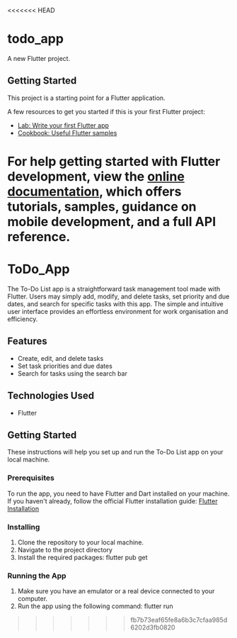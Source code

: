 <<<<<<< HEAD
# todo_app

A new Flutter project.

## Getting Started

This project is a starting point for a Flutter application.

A few resources to get you started if this is your first Flutter project:

- [Lab: Write your first Flutter app](https://docs.flutter.dev/get-started/codelab)
- [Cookbook: Useful Flutter samples](https://docs.flutter.dev/cookbook)

For help getting started with Flutter development, view the
[online documentation](https://docs.flutter.dev/), which offers tutorials,
samples, guidance on mobile development, and a full API reference.
=======
# ToDo_App
The To-Do List app is a straightforward task management tool made with Flutter. Users may simply add, modify, and delete tasks, set priority and due dates, and search for specific tasks with this app. The simple and intuitive user interface provides an effortless environment for work organisation and efficiency.
## Features
- Create, edit, and delete tasks
- Set task priorities and due dates
- Search for tasks using the search bar 
## Technologies Used
- Flutter
## Getting Started
These instructions will help you set up and run the To-Do List app on your local machine.
### Prerequisites
To run the app, you need to have Flutter and Dart installed on your machine. If you haven't already, follow the official Flutter installation guide: [Flutter Installation](https://flutter.dev/docs/get-started/install)
### Installing
1. Clone the repository to your local machine.
2. Navigate to the project directory
3. Install the required packages: flutter pub get 
### Running the App
1. Make sure you have an emulator or a real device connected to your computer.
2.  Run the app using the following command:
   flutter run
>>>>>>> fb7b73eaf65fe8a6b3c7cfaa985d6202d3fb0820

